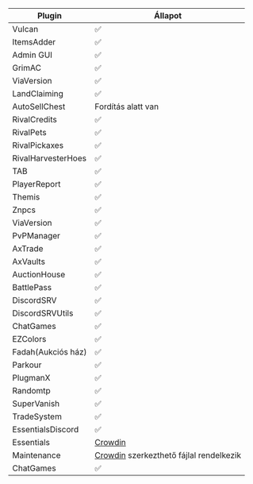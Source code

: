 | Plugin  | Állapot            |
| ------- | ------------------ |
| Vulcan  | :white_check_mark: |
| ItemsAdder  | :white_check_mark: |
| Admin GUI   | :white_check_mark: |
| GrimAC      | :white_check_mark: |
| ViaVersion  | :white_check_mark: |
| LandClaiming | :white_check_mark: |
| AutoSellChest | Fordítás alatt van |
| RivalCredits | :white_check_mark: |
| RivalPets | :white_check_mark: |
| RivalPickaxes | :white_check_mark: |
| RivalHarvesterHoes | :white_check_mark: |
| TAB | :white_check_mark: |
| PlayerReport | :white_check_mark: |
| Themis | :white_check_mark: |
| Znpcs | :white_check_mark: |
| ViaVersion | :white_check_mark: |
| PvPManager | :white_check_mark: |
| AxTrade | :white_check_mark: |
| AxVaults | :white_check_mark: |
| AuctionHouse | :white_check_mark: |
| BattlePass | :white_check_mark: |
| DiscordSRV | :white_check_mark: |
| DiscordSRVUtils | :white_check_mark: |
| ChatGames | :white_check_mark: |
| EZColors | :white_check_mark: |
| Fadah(Aukciós ház) | :white_check_mark: |
| Parkour | :white_check_mark: |
| PlugmanX | :white_check_mark: |
| Randomtp | :white_check_mark: |
| SuperVanish | :white_check_mark: |
| TradeSystem | :white_check_mark: |
| EssentialsDiscord | :white_check_mark: |
| Essentials | [Crowdin](https://hu.crowdin.com/project/essentialsx-official) |
| Maintenance | [Crowdin](https://hu.crowdin.com/project/maintenance) szerkezthető fájlal rendelkezik |
| ChatGames | :white_check_mark: |